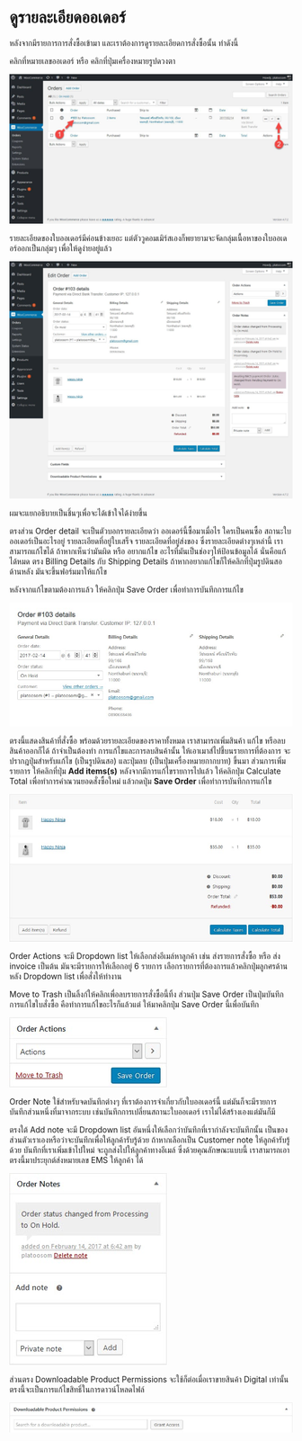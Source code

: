 # ดูรายละเอียดออเดอร์

หลังจากมีรายการการสั่งซื้อเข้ามา และเราต้องการดูรายละเอียดการสั่งซื้อนั้น ทำดังนี้

คลิกที่หมายเลขออเดอร์ หรือ คลิกที่ปุ่มเครื่องหมายรูปดวงตา

![](/assets/2017-03-02_09-22-23.jpg)

รายละเอียดของใบออเดอร์มีค่อนข้างเยอะ แต่ตัววูคอมเมิร์สเองก็พยายามจะจัดกลุ่มเนื้อหาของใบออเดอร์ออกเป็นกลุ่มๆ เพื่อให้ดูง่ายอยู่แล้ว

![](/assets/2017-03-02_09-40-28.jpg)

ผมจะแยกอธิบายเป็นชิ้นๆเพื่อจะได้เข้าใจได้ง่ายขึ้น

ตรงส่วน Order detail จะเป็นตัวบอกรายละเอียดว่า ออเดอร์นี้ซื้อมาเมื่อไร ใครเป็นคนซื้อ สถานะใบออเดอร์เป็นอะไรอยู่ รายละเอียดที่อยู่ใบเสร็จ รายละเอียดที่อยู่ส่งของ ซึ่งรายละเอียดต่างๆเหล่านี้ เราสามารถแก้ไขได้ ถ้าหากเห็นว่ามันผิด หรือ อยากแก้ไข อะไรที่มันเป็นช่องๆให้ป้อนข้อมูลได้ นั่นคือแก้ได้หมด ตรง Billing Details กับ Shipping Details ถ้าหากอยากแก้ไขก็ให้คลิกที่ปุ่มรูปดินสอด้านหลัง มันจะขึ้นฟอร์มมาให้แก้ไข

หลังจากแก้ไขตามต้องการแล้ว ให้คลิกปุ่ม Save Order เพื่อทำการบันทึกการแก้ไข

![](/assets/2017-03-02_12-14-33.jpg)

ตรงนี้แสดงสินค้าที่สั่งซื้อ พร้อมด้วยรายละเอียดของราคาทั้งหมด เราสามารถเพิ่มสินค้า แก้ไข หรือลบสินค้าออกก็ได้ ถ้าจำเป็นต้องทำ การแก้ไขและการลบสินค้านั้น ให้เอาเมาส์ไปชี้บนรายการที่ต้องการ จะปรากฎปุ่มสำหรับแก้ไข \(เป็นรูปดินสอ\) และปุ่มลบ \(เป็นปุ่มเครื่องหมายกากบาท\) ขึ้นมา ส่วนการเพิ่มรายการ ให้คลิกที่ปุ่ม **Add items\(s\)** หลังจากมีการแก้ไขรายการไปแล้ว ให้คลิกปุ่ม Calculate Total เพื่อทำการคำณวนยอดสั่งซื้อใหม่ แล้วกดปุ่ม **Save Order** เพื่อทำการบันทึกการแก้ไข

 ![](/assets/2017-03-02_12-14-59.jpg)

Order Actions จะมี Dropdown list ให้เลือกส่งอีเมล์หาลูกค้า เช่น ส่งรายการสั่งซื้อ หรือ ส่ง invoice เป็นต้น มันจะมีรายการให้เลือกอยู่ 6 รายการ เลือกรายการที่ต้องการแล้วคลิกปุ่มลูกศรด้านหลัง Dropdown list เพื่อสั่งให้ทำงาน

Move to Trash เป็นลิ้งก์ให้คลิกเพื่อลบรายการสั่งซื้อนี้ทิ้ง ส่วนปุ่ม Save Order เป็นปุ่มบันทึกการแก้ไขใบสั่งซื้อ คือทำการแก้ไขอะไรก็แล้วแต่ ให้มาคลิกปุ่ม Save Order นี้เพื่อบันทึก

![](/assets/2017-03-02_12-15-40.jpg)

Order Note ใช้สำหรับจดบันทึกต่างๆ ที่เราต้องการจำเกี่ยวกับใบออเดอร์นี้ แต่มันก็จะมีรายการบันทึกส่วนหนึ่งที่มาจากระบบ เช่นบันทึกการเปลี่ยนสถานะใบออเดอร์ เราไม่ได้สร้างเองแต่มันก็มี 

ตรงใต้ Add note จะมี Dropdown list อันหนึ่งให้เลือกว่าบันทึกที่เรากำลังจะบันทึกนั้น เป็นของส่วนตัวเราเองหรือว่าจะบันทึกเพื่อให้ลูกค้ารับรู้ด้วย ถ้าหากเลือกเป็น Customer note ให้ลูกค้ารับรู้ด้วย บันทึกที่เราเพิ่มเข้าไปใหม่ จะถูกส่งไปให้ลูกค้าทางอีเมล์ ซึ่งด้วยคุณลักษณะแบบนี้ เราสามารถเอาตรงนี้มาประยุกต์ส่งหมายเลข EMS ให้ลูกค้า ได้

![](/assets/2017-03-02_12-16-09.jpg)

ส่วนตรง Downloadable Product Permissions จะใช้ก็ต่อเมื่อเราขายสินค้า Digital เท่านั้น ตรงนี้จะเป็นการแก้ไขสิทธิ์ในการดาวน์โหลดไฟล์

![](/assets/2017-03-02_13-46-57.jpg)




